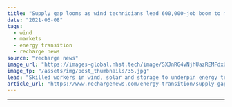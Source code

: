 ```yaml
---
title: "Supply gap looms as wind technicians lead 600,000-job boom to meet Biden's green goals -  ACP"
date: "2021-06-08"
tags: 
  - wind
  - markets
  - energy transition
  - recharge news
source: "recharge news"
image_url: "https://images-global.nhst.tech/image/SXJnRG4vNjhUazREMFdxUUsxdUV3QTROci9VN1M3TmZzTnk5SU5DaW1kND0=/nhst/binary/35d87debbe39eb0b79dcbb26e5089db6"
image_fp: "/assets/img/post_thumbnails/35.jpg"
lead: "Skilled workers in wind, solar and storage to underpin energy transition policies, but training urgently needed, says industry body"
article_url: "https://www.rechargenews.com/energy-transition/supply-gap-looms-as-wind-technicians-lead-600-000-job-boom-to-meet-bidens-green-goals-acp/2-1-1021759"
---
```


---
